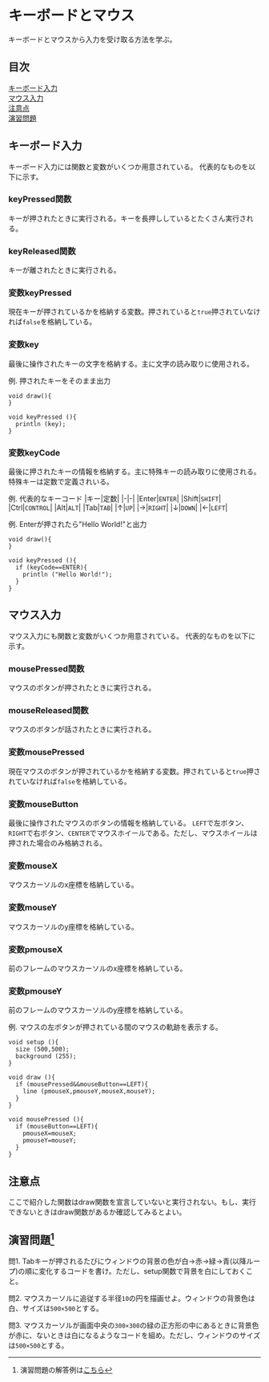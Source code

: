 # キーボードとマウス
キーボードとマウスから入力を受け取る方法を学ぶ。

## 目次
[キーボード入力](#キーボード入力)  
[マウス入力](#マウス入力)  
[注意点](#注意点)  
[演習問題](#演習問題1)

## キーボード入力
キーボード入力には関数と変数がいくつか用意されている。
代表的なものを以下に示す。

### keyPressed関数
キーが押されたときに実行される。キーを長押ししているとたくさん実行される。

### keyReleased関数
キーが離されたときに実行される。

### 変数keyPressed
現在キーが押されているかを格納する変数。押されていると`true`押されていなければ`false`を格納している。

### 変数key
最後に操作されたキーの文字を格納する。主に文字の読み取りに使用される。

例. 押されたキーをそのまま出力
```
void draw(){
}

void keyPressed (){
  println (key);
}
```

### 変数keyCode
最後に押されたキーの情報を格納する。主に特殊キーの読み取りに使用される。特殊キーは定数で定義されいる。

例. 代表的なキーコード
|キー|定数|
|-|-|
|Enter|`ENTER`|
|Shift|`SHIFT`|
|Ctrl|`CONTROL`|
|Alt|`ALT`|
|Tab|`TAB`|
|↑|`UP`|
|→|`RIGHT`|
|↓|`DOWN`|
|←|`LEFT`|

例. Enterが押されたら"Hello World!"と出力
```
void draw(){
}

void keyPressed (){
  if (keyCode==ENTER){
    println ("Hello World!");
  }
}
```

## マウス入力
マウス入力にも関数と変数がいくつか用意されている。
代表的なものを以下に示す。

### mousePressed関数
マウスのボタンが押されたときに実行される。

### mouseReleased関数
マウスのボタンが話されたときに実行される。

### 変数mousePressed
現在マウスのボタンが押されているかを格納する変数。押されていると`true`押されていなければ`false`を格納している。

### 変数mouseButton
最後に操作されたマウスのボタンの情報を格納している。
`LEFT`で左ボタン、`RIGHT`で右ボタン、`CENTER`でマウスホイールである。ただし、マウスホイールは押された場合のみ格納される。

### 変数mouseX
マウスカーソルのx座標を格納している。

### 変数mouseY
マウスカーソルのy座標を格納している。

### 変数pmouseX
前のフレームのマウスカーソルのx座標を格納している。

### 変数pmouseY
前のフレームのマウスカーソルのy座標を格納している。


例. マウスの左ボタンが押されている間のマウスの軌跡を表示する。
```
void setup (){
  size (500,500);
  background (255);
}

void draw (){
  if (mousePressed&&mouseButton==LEFT){
    line (pmouseX,pmouseY,mouseX,mouseY);
  }
}

void mousePressed (){
  if (mouseButton==LEFT){
    pmouseX=mouseX;
    pmouseY=mouseY;
  }
}
```

## 注意点
ここで紹介した関数はdraw関数を宣言していないと実行されない。もし、実行できないときはdraw関数があるか確認してみるとよい。

## 演習問題[^1]
問1. Tabキーが押されるたびにウィンドウの背景の色が白→赤→緑→青(以降ループ)の順に変化するコードを書け。ただし、setup関数で背景を白にしておくこと。

問2. マウスカーソルに追従する半径`10`の円を描画せよ。ウィンドウの背景色は白、サイズは`500×500`とする。

問3. マウスカーソルが画面中央の`300×300`の緑の正方形の中にあるときに背景色が赤に、ないときは白になるようなコードを組め。ただし、ウィンドウのサイズは`500×500`とする。

[^1]: 演習問題の解答例は[こちら](answers.md)
